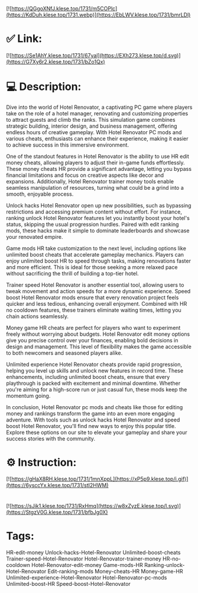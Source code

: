 [![https://QGgoXNfJ.klese.top/1731/m5COPlc](https://KdDuh.klese.top/1731.webp)](https://EbLWV.klese.top/1731/bmrLDl)
# ✅ Link:
[![https://Se1AhY.klese.top/1731/67yal](https://EXh273.klese.top/d.svg)](https://G7Xy6r2.klese.top/1731/bZo1Qx)
# 💻 Description:
Dive into the world of Hotel Renovator, a captivating PC game where players take on the role of a hotel manager, renovating and customizing properties to attract guests and climb the ranks. This simulation game combines strategic building, interior design, and business management, offering endless hours of creative gameplay. With Hotel Renovator PC mods and various cheats, enthusiasts can enhance their experience, making it easier to achieve success in this immersive environment.



One of the standout features in Hotel Renovator is the ability to use HR edit money cheats, allowing players to adjust their in-game funds effortlessly. These money cheats HR provide a significant advantage, letting you bypass financial limitations and focus on creative aspects like decor and expansions. Additionally, Hotel Renovator trainer money tools enable seamless manipulation of resources, turning what could be a grind into a smooth, enjoyable process.



Unlock hacks Hotel Renovator open up new possibilities, such as bypassing restrictions and accessing premium content without effort. For instance, ranking unlock Hotel Renovator features let you instantly boost your hotel's status, skipping the usual progression hurdles. Paired with edit ranking mods, these hacks make it simple to dominate leaderboards and showcase your renovated empire.



Game mods HR take customization to the next level, including options like unlimited boost cheats that accelerate gameplay mechanics. Players can enjoy unlimited boost HR to speed through tasks, making renovations faster and more efficient. This is ideal for those seeking a more relaxed pace without sacrificing the thrill of building a top-tier hotel.



Trainer speed Hotel Renovator is another essential tool, allowing users to tweak movement and action speeds for a more dynamic experience. Speed boost Hotel Renovator mods ensure that every renovation project feels quicker and less tedious, enhancing overall enjoyment. Combined with HR no cooldown features, these trainers eliminate waiting times, letting you chain actions seamlessly.



Money game HR cheats are perfect for players who want to experiment freely without worrying about budgets. Hotel Renovator edit money options give you precise control over your finances, enabling bold decisions in design and management. This level of flexibility makes the game accessible to both newcomers and seasoned players alike.



Unlimited experience Hotel Renovator cheats provide rapid progression, helping you level up skills and unlock new features in record time. These enhancements, including unlimited boost cheats, ensure that every playthrough is packed with excitement and minimal downtime. Whether you're aiming for a high-score run or just casual fun, these mods keep the momentum going.



In conclusion, Hotel Renovator pc mods and cheats like those for editing money and rankings transform the game into an even more engaging adventure. With tools such as unlock hacks Hotel Renovator and speed boost Hotel Renovator, you'll find new ways to enjoy this popular title. Explore these options on our site to elevate your gameplay and share your success stories with the community.

# ⚙️ Instruction:
[![https://gHaX8RH.klese.top/1731/1mnXppL](https://xP5p9.klese.top/i.gif)](https://6ysccYx.klese.top/1731/stI2HWM)
#
[![https://sJik1.klese.top/1731/RxHmq](https://w8xZyzE.klese.top/l.svg)](https://StgzV0G.klese.top/1731/bfbJg0X)
# Tags:
HR-edit-money Unlock-hacks-Hotel-Renovator Unlimited-boost-cheats Trainer-speed-Hotel-Renovator Hotel-Renovator-trainer-money HR-no-cooldown Hotel-Renovator-edit-money Game-mods-HR Ranking-unlock-Hotel-Renovator Edit-ranking-mods Money-cheats-HR Money-game-HR Unlimited-experience-Hotel-Renovator Hotel-Renovator-pc-mods Unlimited-boost-HR Speed-boost-Hotel-Renovator






